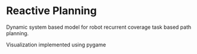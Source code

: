 # Reactive Planning

Dynamic system based model for robot recurrent coverage task based path planning. 

Visualization implemented using pygame
